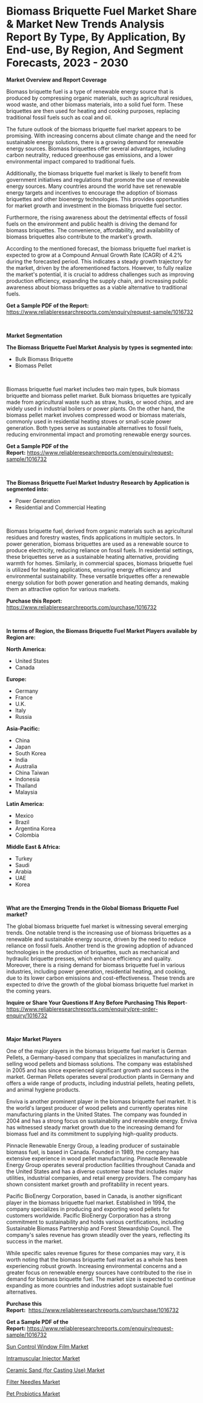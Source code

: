 <p><h1>Biomass Briquette Fuel Market Share & Market New Trends Analysis Report By Type, By Application, By End-use, By Region, And Segment Forecasts, 2023 - 2030</h1></p><p><strong>Market Overview and Report Coverage</strong></p>
<p><p>Biomass briquette fuel is a type of renewable energy source that is produced by compressing organic materials, such as agricultural residues, wood waste, and other biomass materials, into a solid fuel form. These briquettes are then used for heating and cooking purposes, replacing traditional fossil fuels such as coal and oil.</p><p>The future outlook of the biomass briquette fuel market appears to be promising. With increasing concerns about climate change and the need for sustainable energy solutions, there is a growing demand for renewable energy sources. Biomass briquettes offer several advantages, including carbon neutrality, reduced greenhouse gas emissions, and a lower environmental impact compared to traditional fuels.</p><p>Additionally, the biomass briquette fuel market is likely to benefit from government initiatives and regulations that promote the use of renewable energy sources. Many countries around the world have set renewable energy targets and incentives to encourage the adoption of biomass briquettes and other bioenergy technologies. This provides opportunities for market growth and investment in the biomass briquette fuel sector.</p><p>Furthermore, the rising awareness about the detrimental effects of fossil fuels on the environment and public health is driving the demand for biomass briquettes. The convenience, affordability, and availability of biomass briquettes also contribute to the market's growth.</p><p>According to the mentioned forecast, the biomass briquette fuel market is expected to grow at a Compound Annual Growth Rate (CAGR) of 4.2% during the forecasted period. This indicates a steady growth trajectory for the market, driven by the aforementioned factors. However, to fully realize the market's potential, it is crucial to address challenges such as improving production efficiency, expanding the supply chain, and increasing public awareness about biomass briquettes as a viable alternative to traditional fuels.</p></p>
<p><strong>Get a Sample PDF of the Report:</strong> <a href="https://www.reliableresearchreports.com/enquiry/request-sample/1016732">https://www.reliableresearchreports.com/enquiry/request-sample/1016732</a></p>
<p>&nbsp;</p>
<p><strong>Market Segmentation</strong></p>
<p><strong>The Biomass Briquette Fuel Market Analysis by types is segmented into:</strong></p>
<p><ul><li>Bulk Biomass Briquette</li><li>Biomass Pellet</li></ul></p>
<p>&nbsp;</p>
<p><p>Biomass briquette fuel market includes two main types, bulk biomass briquette and biomass pellet market. Bulk biomass briquettes are typically made from agricultural waste such as straw, husks, or wood chips, and are widely used in industrial boilers or power plants. On the other hand, the biomass pellet market involves compressed wood or biomass materials, commonly used in residential heating stoves or small-scale power generation. Both types serve as sustainable alternatives to fossil fuels, reducing environmental impact and promoting renewable energy sources.</p></p>
<p><strong>Get a Sample PDF of the Report:</strong>&nbsp;<a href="https://www.reliableresearchreports.com/enquiry/request-sample/1016732">https://www.reliableresearchreports.com/enquiry/request-sample/1016732</a></p>
<p>&nbsp;</p>
<p><strong>The Biomass Briquette Fuel Market Industry Research by Application is segmented into:</strong></p>
<p><ul><li>Power Generation</li><li>Residential and Commercial Heating</li></ul></p>
<p>&nbsp;</p>
<p><p>Biomass briquette fuel, derived from organic materials such as agricultural residues and forestry wastes, finds applications in multiple sectors. In power generation, biomass briquettes are used as a renewable source to produce electricity, reducing reliance on fossil fuels. In residential settings, these briquettes serve as a sustainable heating alternative, providing warmth for homes. Similarly, in commercial spaces, biomass briquette fuel is utilized for heating applications, ensuring energy efficiency and environmental sustainability. These versatile briquettes offer a renewable energy solution for both power generation and heating demands, making them an attractive option for various markets.</p></p>
<p><strong>Purchase this Report:</strong>&nbsp; <a href="https://www.reliableresearchreports.com/purchase/1016732">https://www.reliableresearchreports.com/purchase/1016732</a></p>
<p>&nbsp;</p>
<p><strong>In terms of Region, the Biomass Briquette Fuel Market Players available by Region are:</strong></p>
<p>
    <p> <strong> North America: </strong>
        <ul>
            <li>United States</li>
            <li>Canada</li>
        </ul>
        </p> 
    <p> <strong> Europe: </strong>
        <ul>
            <li>Germany</li>
            <li>France</li>
            <li>U.K.</li>
            <li>Italy</li>
            <li>Russia</li>
        </ul>
        </p> 
    <p> <strong> Asia-Pacific: </strong>
        <ul>
            <li>China</li>
            <li>Japan</li>
            <li>South Korea</li>
            <li>India</li>
            <li>Australia</li>
            <li>China Taiwan</li>
            <li>Indonesia</li>
            <li>Thailand</li>
            <li>Malaysia</li>
        </ul>
        </p> 
    <p> <strong> Latin America: </strong>
        <ul>
            <li>Mexico</li>
            <li>Brazil</li>
            <li>Argentina Korea</li>
            <li>Colombia</li>
        </ul>
        </p> 
    <p> <strong> Middle East & Africa: </strong>
        <ul>
            <li>Turkey</li>
            <li>Saudi</li>
            <li>Arabia</li>
            <li>UAE</li>
            <li>Korea</li>
        </ul>
    </p>
    </p>
<p>&nbsp;</p>
<p><strong>What are the Emerging Trends in the Global Biomass Briquette Fuel market?</strong></p>
<p><p>The global biomass briquette fuel market is witnessing several emerging trends. One notable trend is the increasing use of biomass briquettes as a renewable and sustainable energy source, driven by the need to reduce reliance on fossil fuels. Another trend is the growing adoption of advanced technologies in the production of briquettes, such as mechanical and hydraulic briquette presses, which enhance efficiency and quality. Moreover, there is a rising demand for biomass briquette fuel in various industries, including power generation, residential heating, and cooking, due to its lower carbon emissions and cost-effectiveness. These trends are expected to drive the growth of the global biomass briquette fuel market in the coming years.</p></p>
<p><strong>Inquire or Share Your Questions If Any Before Purchasing This Report</strong>- <a href="https://www.reliableresearchreports.com/enquiry/pre-order-enquiry/1016732">https://www.reliableresearchreports.com/enquiry/pre-order-enquiry/1016732</a></p>
<p>&nbsp;</p>
<p><strong>Major Market Players</strong></p>
<p><p>One of the major players in the biomass briquette fuel market is German Pellets, a Germany-based company that specializes in manufacturing and selling wood pellets and biomass solutions. The company was established in 2005 and has since experienced significant growth and success in the market. German Pellets operates several production plants in Germany and offers a wide range of products, including industrial pellets, heating pellets, and animal hygiene products.</p><p>Enviva is another prominent player in the biomass briquette fuel market. It is the world's largest producer of wood pellets and currently operates nine manufacturing plants in the United States. The company was founded in 2004 and has a strong focus on sustainability and renewable energy. Enviva has witnessed steady market growth due to the increasing demand for biomass fuel and its commitment to supplying high-quality products.</p><p>Pinnacle Renewable Energy Group, a leading producer of sustainable biomass fuel, is based in Canada. Founded in 1989, the company has extensive experience in wood pellet manufacturing. Pinnacle Renewable Energy Group operates several production facilities throughout Canada and the United States and has a diverse customer base that includes major utilities, industrial companies, and retail energy providers. The company has shown consistent market growth and profitability in recent years.</p><p>Pacific BioEnergy Corporation, based in Canada, is another significant player in the biomass briquette fuel market. Established in 1994, the company specializes in producing and exporting wood pellets for customers worldwide. Pacific BioEnergy Corporation has a strong commitment to sustainability and holds various certifications, including Sustainable Biomass Partnership and Forest Stewardship Council. The company's sales revenue has grown steadily over the years, reflecting its success in the market.</p><p>While specific sales revenue figures for these companies may vary, it is worth noting that the biomass briquette fuel market as a whole has been experiencing robust growth. Increasing environmental concerns and a greater focus on renewable energy sources have contributed to the rise in demand for biomass briquette fuel. The market size is expected to continue expanding as more countries and industries adopt sustainable fuel alternatives.</p></p>
<p><strong>Purchase this Report:</strong>&nbsp;&nbsp;<a href="https://www.reliableresearchreports.com/purchase/1016732">https://www.reliableresearchreports.com/purchase/1016732</a></p>
<p></p>
<p><strong>Get a Sample PDF of the Report:</strong>&nbsp;<a href="https://www.reliableresearchreports.com/enquiry/request-sample/1016732">https://www.reliableresearchreports.com/enquiry/request-sample/1016732</a></p>
<p><p><a href="https://www.linkedin.com/pulse/sun-control-window-film-market-size-share-global-analysis-xddoe/">Sun Control Window Film Market</a></p><p><a href="https://www.reportprime.com/intramuscular-injector-r9176">Intramuscular Injector Market</a></p><p><a href="https://github.com/CliffMedina6/Market-Research-Report-List-1/blob/main/ceramic-sand-for-casting-use-market.md">Ceramic Sand (for Casting Use) Market</a></p><p><a href="https://www.reportprime.com/filter-needles-r9173">Filter Needles Market</a></p><p><a href="https://www.linkedin.com/pulse/decoding-pet-probiotics-market-deep-dive-latest-trends-ig73e/">Pet Probiotics Market</a></p></p>